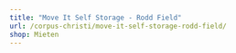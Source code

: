 ```yaml
---
title: "Move It Self Storage - Rodd Field"
url: /corpus-christi/move-it-self-storage-rodd-field/
shop: Mieten
---
```

